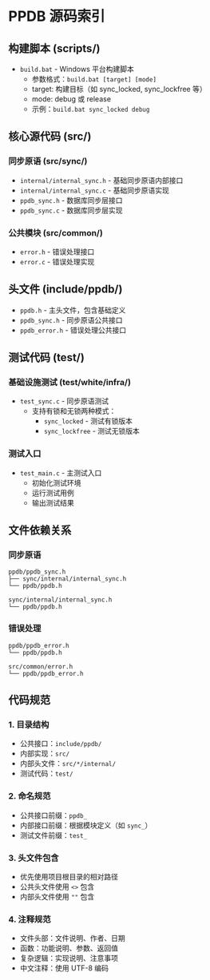 # PPDB 源码索引

## 构建脚本 (scripts/)
- `build.bat` - Windows 平台构建脚本
  * 参数格式：`build.bat [target] [mode]`
  * target: 构建目标（如 sync_locked, sync_lockfree 等）
  * mode: debug 或 release
  * 示例：`build.bat sync_locked debug`

## 核心源代码 (src/)

### 同步原语 (src/sync/)
- `internal/internal_sync.h` - 基础同步原语内部接口
- `internal/internal_sync.c` - 基础同步原语实现
- `ppdb_sync.h` - 数据库同步层接口
- `ppdb_sync.c` - 数据库同步层实现

### 公共模块 (src/common/)
- `error.h` - 错误处理接口
- `error.c` - 错误处理实现

## 头文件 (include/ppdb/)
- `ppdb.h` - 主头文件，包含基础定义
- `ppdb_sync.h` - 同步原语公共接口
- `ppdb_error.h` - 错误处理公共接口

## 测试代码 (test/)

### 基础设施测试 (test/white/infra/)
- `test_sync.c` - 同步原语测试
  * 支持有锁和无锁两种模式：
    - `sync_locked` - 测试有锁版本
    - `sync_lockfree` - 测试无锁版本

### 测试入口
- `test_main.c` - 主测试入口
  * 初始化测试环境
  * 运行测试用例
  * 输出测试结果

## 文件依赖关系

### 同步原语
```
ppdb/ppdb_sync.h
├── sync/internal/internal_sync.h
└── ppdb/ppdb.h

sync/internal/internal_sync.h
└── ppdb/ppdb.h
```

### 错误处理
```
ppdb/ppdb_error.h
└── ppdb/ppdb.h

src/common/error.h
└── ppdb/ppdb_error.h
```

## 代码规范

### 1. 目录结构
- 公共接口：`include/ppdb/`
- 内部实现：`src/`
- 内部头文件：`src/*/internal/`
- 测试代码：`test/`

### 2. 命名规范
- 公共接口前缀：`ppdb_`
- 内部接口前缀：根据模块定义（如 `sync_`）
- 测试文件前缀：`test_`

### 3. 头文件包含
- 优先使用项目根目录的相对路径
- 公共头文件使用 `<>` 包含
- 内部头文件使用 `""` 包含

### 4. 注释规范
- 文件头部：文件说明、作者、日期
- 函数：功能说明、参数、返回值
- 复杂逻辑：实现说明、注意事项
- 中文注释：使用 UTF-8 编码 
